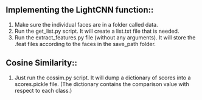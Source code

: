 ## Implementing the LightCNN function::

1. Make sure the individual faces are in a folder called data.
2. Run the get_list.py script. It will create a list.txt file that is needed.
3. Run the extract_features.py file (without any arguments). It will store the .feat files according to the faces in the save_path folder.

## Cosine Similarity::

1. Just run the cossim.py script. It will dump a dictionary of scores into a scores.pickle file.
(The dictionary contains the comparison value with respect to each class.)
